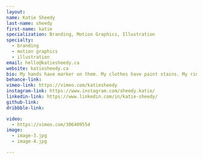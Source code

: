 ```yaml
---
layout:
name: Katie Sheedy
last-name: sheedy
first-name: katie
specialization: Branding, Motion Graphics, Illustration
specialty:
  - branding
  - motion graphics
  - illustration
email: hello@katiesheedy.ca
website: katiesheedy.ca
bio: My hands have marker on them. My clothes have paint stains. My ring finger has a callus from pressing too hard with my pen. Creating and drawing is how I learn about and best communicate with the world. Or maybe sarcasm? Sarcasm is a close second.
behance-link:
vimeo-link: https://vimeo.com/katiesheedy
instagram-link: https://www.instagram.com/sheedy.katie/
linkedin-link: https://www.linkedin.com/in/katie-sheedy/
github-link:
dribbble-link:

video:
  - https://vimeo.com/306409554
image:
  - image-3.jpg
  - image-4.jpg

---
```

